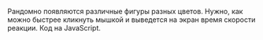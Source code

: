 Рандомно появляются различные фигуры разных цветов. Нужно, как можно быстрее кликнуть мышкой и выведется на экран время скорости реакции. 
Код на JavaScript.
